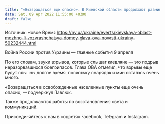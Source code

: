 ```yaml
---
title: "«Возвращаться еще опасно». В Киевской области продолжают разминировать освобожденные территории — глава ОВА Павлюк"
date: Sat, 09 Apr 2022 11:55:00 +0300
draft: false
---
```

Источник: Новое Время https://nv.ua/ukraine/events/kievskaya-oblast-mozhno-li-vozvrashchatsya-domoy-glava-ova-novosti-ukrainy-50232444.html


Война России против Украины — главные события 9 апреля

По его словам, звуки взрывов, которые слышат киевляне — это подрыв неразорвавшихся боеприпасов. Глава ОВА отметил, что взрывы еще будут слышны долгое время, поскольку снарядов и мин осталось очень много.

 «Возвращаться в освобожденные населенные пункты еще очень опасно, — подчеркнул Павлюк.

Также продолжаются работы по восстановлению света и коммуникаций.

Присоединяйтесь к нам в соцсетях Facebook, Telegram и Instagram.
